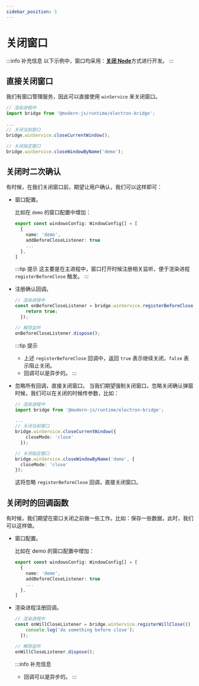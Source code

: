 ```yaml
---
sidebar_position: 3
---
```


# 关闭窗口

:::info 补充信息
以下示例中，窗口均采用：[**关闭 Node**](/docs/guides/features/electron/develop#窗口中关闭-node推荐)方式进行开发。
:::


## 直接关闭窗口
我们有窗口管理服务，因此可以直接使用 `winService` 来关闭窗口。

```typescript
// 渲染进程中
import bridge from '@modern-js/runtime/electron-bridge';

...
// 关闭当前窗口
bridge.winService.closeCurrentWindow();

// 关闭指定窗口
bridge.winService.closeWindowByName('demo');
```

## 关闭时二次确认
有时候，在我们关闭窗口前，期望让用户确认，我们可以这样即可：

- 窗口配置。

  比如在 `demo` 的窗口配置中增加：

  ```typescript
  export const windowsConfig: WindowConfig[] = [
    {
      name: 'demo',
      addBeforeCloseListener: true
      ...
    },
  ]
  ```
  :::tip 提示
  这主要是在主进程中，窗口打开时候注册相关监听，便于渲染进程 `registerBeforeClose` 触发。
  :::

- 注册确认回调。

  ```typescript
  // 渲染进程中
  const onBeforeCloseListener = bridge.winService.registerBeforeClose(() => {
      return true;
    });

  // 解除监听
  onBeforeCloseListener.dispose();
  ```
  :::tip 提示
  - 上述 `registerBeforeClose` 回调中，返回 `true` 表示继续关闭，`false` 表示阻止关闭。
  - 回调可以是异步的。
  :::

- 忽略所有回调，直接关闭窗口。
  当我们期望强制关闭窗口，忽略关闭确认弹窗时候，我们可以在关闭的时候传参数，比如：

  ```typescript
  // 渲染进程中
  import bridge from '@modern-js/runtime/electron-bridge';

  ...
  // 关闭当前窗口
  bridge.winService.closeCurrentWindow({
      closeMode: 'close'
    });

  // 关闭指定窗口
  bridge.winService.closeWindowByName('demo', {
    closeMode: 'close'
  });
  ```
  这将忽略 `registerBeforeClose` 回调，直接关闭窗口。

## 关闭时的回调函数
有时候，我们期望在窗口关闭之前做一些工作。比如：保存一些数据，此时，我们可以这样做。

- 窗口配置。

  比如在 demo 的窗口配置中增加：

  ```typescript
  export const windowsConfig: WindowConfig[] = [
    {
      name: 'demo',
      addBeforeCloseListener: true
      ...
    },
  ]
  ```

- 渲染进程注册回调。
  ```typescript
  // 渲染进程中
  const onWillCloseListener = bridge.winService.registerWillClose(() => {
      console.log('do something before close');
    });

  // 解除监听
  onWillCloseListener.dispose();
  ```

  :::info 补充信息
  - 回调可以是异步的。
  :::

